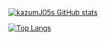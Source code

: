 [![kazumJ05s GitHub stats](https://github-readme-stats.vercel.app/api?username=kazumJ05&theme=vue-dark&show_icons=true)](https://github.com/kazumJ05/github-readme-stats)

[![Top Langs](https://github-readme-stats.vercel.app/api/top-langs/?username=kazumJ05&theme=vue-dark&show_icons=true&layout=compact)](https://github.com/kazumJ05/github-readme-stats)

<!--
**kazumJ05/kazumJ05** is a ✨ _special_ ✨ repository because its `README.md` (this file) appears on your GitHub profile.

Here are some ideas to get you started:

- 🔭 I’m currently working on ...
- 🌱 I’m currently learning ...
- 👯 I’m looking to collaborate on ...
- 🤔 I’m looking for help with ...
- 💬 Ask me about ...
- 📫 How to reach me: ...
- 😄 Pronouns: ...
- ⚡ Fun fact: ...
-->
